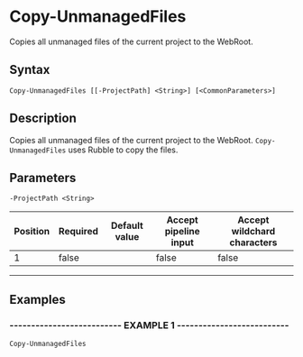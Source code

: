 

# Copy-UnmanagedFiles

Copies all unmanaged files of the current project to the WebRoot.
## Syntax

    Copy-UnmanagedFiles [[-ProjectPath] <String>] [<CommonParameters>]


## Description

Copies all unmanaged files of the current project to the WebRoot.
`Copy-UnmanagedFiles` uses Rubble to copy the files.





## Parameters

    
    -ProjectPath <String>

| Position | Required | Default value | Accept pipeline input | Accept wildchard characters |
| -------- | -------- | ------------- | --------------------- | --------------------------- |
| 1 | false |  | false | false |


----

    

## Examples

### -------------------------- EXAMPLE 1 --------------------------
    Copy-UnmanagedFiles































